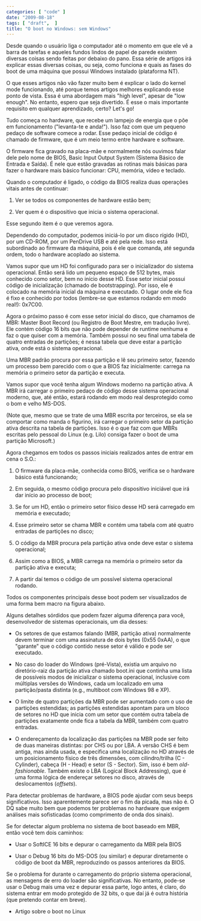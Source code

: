 ```yaml
---
categories: [ "code" ]
date: "2009-08-18"
tags: [ "draft",  ]
title: "O boot no Windows: sem Windows"
---
```

Desde quando o usuário liga o computador até o momento em que ele vê
a barra de tarefas e aqueles fundos lindos de papel de parede existem
diversas coisas sendo feitas por debaixo do pano. Essa série de artigos
irá explicar essas diversas coisas, ou seja, como funciona e quais as
fases do boot de uma máquina que possui Windows instalado (plataforma
NT).

O que esses artigos não vão fazer muito bem é explicar o lado do
kernel mode funcionando, até porque temos artigos melhores explicando
esse ponto de vista. Essa é uma abordagem mais "high level", apesar de
"low enough". No entanto, espero que seja divertido. É esse o mais
importante requisito em qualquer aprendizado, certo? Let's go!

Tudo começa no hardware, que recebe um lampejo de energia que o põe
em funcionamento ("levanta-te e anda!"). Isso faz com que um pequeno
pedaço de software comece a rodar. Esse pedaço inicial de código é
chamado de firmware, que é um meio termo entre hardware e software.

O firmware fica gravado na placa-mãe e normalmente nós ouvimos falar
dele pelo nome de BIOS, Basic Input Output System (Sistema Básico de
Entrada e Saída). É nele que estão gravadas as rotinas mais básicas
para fazer o hardware mais básico funcionar: CPU, memória, vídeo e
teclado.

Quando o computador é ligado, o código da BIOS realiza duas operações
vitais antes de continuar:

	
  1. Ver se todos os componentes de hardware estão bem;

	
  2. Ver quem é o dispositivo que inicia o sistema operacional.

Esse segundo item é o que veremos agora.

Dependendo do computador, podemos iniciá-lo por um disco rígido
(HD), por um CD-ROM, por um PenDrive USB e até pela rede. Isso está
subordinado ao firmware da máquina, pois é ele que comanda, até
segunda ordem, todo o hardware acoplado ao sistema.

Vamos supor que um HD foi configurado para ser o inicializador do
sistema operacional. Então será lido um pequeno espaço de 512 bytes,
mais conhecido como setor, bem no início desse HD. Esse setor inicial
possui código de inicialização (chamado de bootstrapping). Por isso,
ele é colocado na memória inicial da máquina e executado. O lugar onde
ele fica é fixo e conhecido por todos (lembre-se que estamos rodando
em modo real!): 0x7C00.

Agora o próximo passo é com esse setor inicial do disco, que chamamos
de MBR: Master Boot Record (ou Registro de Boot Mestre, em tradução
livre).  Ele contém código 16 bits que não pode depender de runtime
nenhuma e faz o que quiser com a memória. Também possui no seu final
uma tabela de quatro entradas de partições; é nessa tabela que deve
estar a partição ativa, onde está o sistema operacional.

Uma MBR padrão procura por essa partição e lê seu primeiro setor,
fazendo um processo bem parecido com o que a BIOS faz inicialmente:
carrega na memória o primeiro setor da partição e executa.

Vamos supor que você tenha algum Windows moderno na partição ativa. A
MBR irá carregar o primeiro pedaço de código desse sistema operacional
moderno, que, até então, estará rodando em modo real desprotegido
como o bom e velho MS-DOS.

(Note que, mesmo que se trate de uma MBR escrita por terceiros, se ela
se comportar como manda o figurino, irá carregar o primeiro setor da
partição ativa descrita na tabela de partições. Isso é o que faz
com que MBRs escritas pelo pessoal do Linux (e.g. Lilo) consiga fazer
o boot de uma partição Microsoft.)

Agora chegamos em todos os passos iniciais realizados antes de entrar
em cena o S.O.:

	
  1. O firmware da placa-mãe, conhecida como BIOS, verifica se o hardware
  básico está funcionando;

	
  2. Em seguida, o mesmo código procura pelo dispositivo iniciável
  que irá dar início ao processo de boot;

	
  3. Se for um HD, então o primeiro setor físico desse HD será
  carregado em memória e executado;

	
  4. Esse primeiro setor se chama MBR e contém uma tabela com até
  quatro entradas de partições no disco;

	
  5. O código da MBR procura pela partição ativa onde deve estar o
  sistema operacional;

	
  6. Assim como a BIOS, a MBR carrega na memória o primeiro setor da
  partição ativa e executa;

	
  7. A partir daí temos o código de um possível sistema operacional
  rodando.

Todos os componentes principais desse boot podem ser visualizados de
uma forma bem macro na figura abaixo.

Alguns detalhes sórdidos que podem fazer alguma diferença para você,
desenvolvedor de sistemas operacionais, um dia desses:

	
  * Os setores de que estamos falando (MBR, partição ativa) normalmente
  devem terminar com uma assinatura de dois bytes (0x55 0xAA), o que
  "garante" que o código contido nesse setor é válido e pode ser
  executado.

	
  * No caso do loader do Windows (pré-Vista), existia um arquivo no
  diretório-raiz da partição ativa chamado boot.ini que continha
  uma lista de possíveis modos de inicializar o sistema operacional,
  inclusive com múltiplas versões do Windows, cada um localizado em
  uma partição/pasta distinta (e.g., multiboot com Windows 98 e XP).

	
  * O limite de quatro partições da MBR pode ser aumentado com o uso
  de partições estendidas; as partições estendidas apontam para
  um bloco de setores no HD que inicia com um setor que contém outra
  tabela de partições exatamente onde fica a tabela da MBR, também
  com quatro entradas.

	
  * O endereçamento da localização das partições na MBR pode
  ser feito de duas maneiras distintas: por CHS ou por LBA. A versão
  CHS é bem antiga, mas ainda usada, e especifica uma localização
  no HD através de um posicionamento físico de três dimensões,
  com cilindro/trilha (C - Cylinder), cabeça (H - Head) e setor (S -
  Sector). Sim, isso é bem _old-fashionable_. Também existe o LBA
  (Logical Block Addressing), que é uma forma lógica de endereçar
  setores no disco, através de deslocamentos (_offsets_).

Para detectar problemas de hardware, a BIOS pode ajudar com seus beeps
significativos. Isso aparentemente parece ser o fim da picada, mas não
é. O DQ sabe muito bem que podemos ter problemas no hardware que exigem
análises mais sofisticadas (como comprimento de onda dos sinais).

Se for detectar algum problema no sistema de boot baseado em MBR, então
você tem dois caminhos:

	
  * Usar o SoftICE 16 bits e depurar o carregamento da MBR pela BIOS

	
  * Usar o Debug 16 bits do MS-DOS (ou similar) e depurar diretamente
  o código de boot da MBR, reproduzindo os passos anteriores da BIOS.

Se o problema for durante o carregamento do próprio sistema operacional,
as mensagens de erro do loader são significativas. No entanto, pode-se
usar o Debug mais uma vez e depurar essa parte, logo antes, é claro,
do sistema entrar em modo protegido de 32 bits, o que daí já é outra
história (que pretendo contar em breve).

	
  * Artigo sobre o boot no Linux

